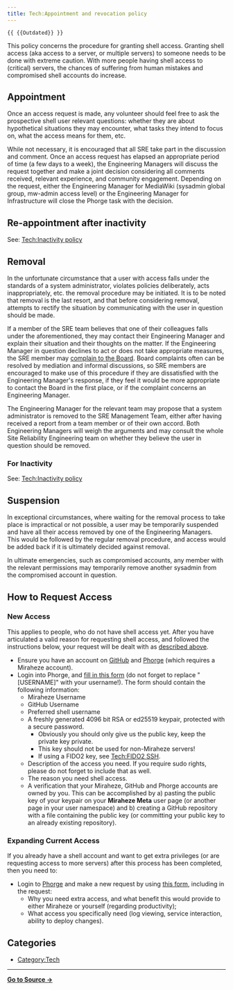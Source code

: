 ```yaml
---
title: Tech:Appointment and revocation policy
---
```


`{{ {{Outdated}} }}`

This policy concerns the procedure for granting shell access. Granting shell access (aka access to a server, or multiple servers) to someone needs to be done with extreme caution. With more people having shell access to (critical) servers, the chances of suffering from human mistakes and compromised shell accounts do increase.

## Appointment 

Once an access request is made, any volunteer should feel free to ask the prospective shell user relevant questions: whether they are about hypothetical situations they may encounter, what tasks they intend to focus on, what the access means for them, etc.

While not necessary, it is encouraged that all SRE take part in the discussion and comment. Once an access request has elapsed an appropriate period of time (a few days to a week), the Engineering Managers will discuss the request together and make a joint decision considering all comments received, relevant experience, and community engagement. Depending on the request, either the Engineering Manager for MediaWiki (sysadmin global group, mw-admin access level) or the Engineering Manager for Infrastructure will close the Phorge task with the decision.

## Re-appointment after inactivity 

See: [Tech:Inactivity policy](/tech-docs/techinactivity_policy)

## Removal 

In the unfortunate circumstance that a user with access falls under the standards of a system administrator, violates policies deliberately, acts inappropriately, etc. the removal procedure may be initiated. It is to be noted that removal is the last resort, and that before considering removal, attempts to rectify the situation by communicating with the user in question should be made.

If a member of the SRE team believes that one of their colleagues falls under the aforementioned, they may contact their Engineering Manager and explain their situation and their thoughts on the matter. If the Engineering Manager in question declines to act or does not take appropriate measures, the SRE member may [complain to the Board](https://meta.miraheze.org/wiki/:File:Miraheze-Complaints-Procedure.pdf). Board complaints often can be resolved by mediation and informal discussions, so SRE members are encouraged to make use of this procedure if they are dissatisfied with the Engineering Manager's response, if they feel it would be more appropriate to contact the Board in the first place, or if the complaint concerns an Engineering Manager.

The Engineering Manager for the relevant team may propose that a system administrator is removed to the SRE Management Team, either after having received a report from a team member or of their own accord. Both Engineering Managers will weigh the arguments and may consult the whole Site Reliability Engineering team on whether they believe the user in question should be removed.

### For Inactivity 

See: [Tech:Inactivity policy](/tech-docs/techinactivity_policy)

## Suspension 

In exceptional circumstances, where waiting for the removal process to take place is impractical or not possible, a user may be temporarily suspended and have all their access removed by one of the Engineering Managers. This would be followed by the regular removal procedure, and access would be added back if it is ultimately decided against removal.

In ultimate emergencies, such as compromised accounts, any member with the relevant permissions may temporarily remove another sysadmin from the compromised account in question.

## How to Request Access 

### New Access 

This applies to people, who do not have shell access yet. After you have articulated a valid reason for requesting shell access, and followed the instructions below, your request will be dealt with as [described above](#appointment).
* Ensure you have an account on [GitHub](https://meta.miraheze.org/wiki/github:) and [Phorge](https://meta.miraheze.org/wiki/phorge:) (which requires a Miraheze account).
* Login into Phorge, and [fill in this form](https://meta.miraheze.org/wiki/phorge:maniphest/task/edit/form/17/) (do not forget to replace "[USERNAME]" with your username!). The form should contain the following information:
   * Miraheze Username
   * GitHub Username
   * Preferred shell username
   * A freshly generated 4096 bit RSA or ed25519 keypair, protected with a secure password.
      * Obviously you should only give us the public key, keep the private key private.
      * This key should not be used for non-Miraheze servers!
      * If using a FIDO2 key, see [Tech:FIDO2 SSH](/tech-docs/techfido2_ssh).
   * Description of the access you need. If you require sudo rights, please do not forget to include that as well.
   * The reason you need shell access.
   * A verification that your Miraheze, GitHub and Phorge accounts are owned by you. This can be accomplished by a) pasting the public key of your keypair on your **Miraheze Meta** user page (or another page in your user namespace) and b) creating a GitHub repository with a file containing the public key (or committing your public key to an already existing repository).

### Expanding Current Access 

If you already have a shell account and want to get extra privileges (or are requesting access to more servers) after this process has been completed, then you need to:
* Login to [Phorge](https://meta.miraheze.org/wiki/phorge:) and make a new request by using [this form](https://meta.miraheze.org/wiki/phorge:maniphest/task/edit/form/17/), including in the request:
   * Why you need extra access, and what benefit this would provide to either Miraheze or yourself (regarding productivity);
   * What access you specifically need (log viewing, service interaction, ability to deploy changes).

## Categories

* [Category:Tech](https://meta.miraheze.org/wiki/Category:Tech)



----
**[Go to Source &rarr;](https://meta.miraheze.org/wiki/Tech:Appointment_and_revocation_policy)**